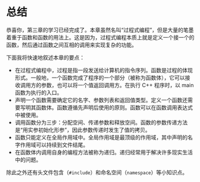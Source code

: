 # 总结

恭喜你，第三章的学习已经完成了。本章虽然名叫“过程式编程”，但是大量的笔墨着重于函数和函数的用法上。这是因为，过程式编程本质上就是定义一个接一个的函数，然后通过函数之间互相的调用来实现复杂的功能。

下面我将快速地叙述本章的要点：

- 在过程式编程中，过程是指一段发送给计算机的指令序列。函数是过程的体现形式。一般地，一个函数完成了程序的一个部分（被称为函数体），它可以接收调用方的参数，也可以将一个值返回调用方。在执行 C++ 程序时，以 main 函数为执行的入口。
- 声明一个函数需要确定它的名字、参数列表和返回值类型。定义一个函数还需要写明其函数体。函数遵循先声明后使用的原则。函数可以在函数调用表达式中被使用。
- 调用函数分为三步：分配空间、传递参数和释放空间。函数的参数传递方法是“用实参初始化形参”，因此参数传递时发生了值的拷贝。
- 函数只能定义在全局作用域中。全局作用域是最顶级的作用域，其中声明的名字作用域可以持续到文件结尾。
- 在函数体内调用自身的编程方法被称为递归。递归经常用于解决许多现实生活中的问题。

除此之外还有头文件包含（`#include`）和命名空间（`namespace`）等小知识点。